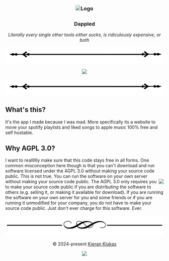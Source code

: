 <h3 align="center">
    <img src="https://raw.githubusercontent.com/taciturnaxolotl/dappled/master/src/assets/green-apple.svg" width="200" alt="Logo"/><br/>
    <img src="https://raw.githubusercontent.com/taciturnaxolotl/carriage/master/.github/images/transparent.png" height="45" width="0px"/>
    <span>Dappled</span>
    <img src="https://raw.githubusercontent.com/taciturnaxolotl/carriage/master/.github/images/transparent.png" height="30" width="0px"/>
</h3>

<p align="center">
    <i>Literally every single other tools either sucks, is ridiculously expensive, or both</i>
</p>

<p align="center">
	<img src="https://raw.githubusercontent.com/taciturnaxolotl/carriage/master/.github/images/line-break-thin.svg" />
</p>


<p align="center">
	<img src="https://raw.githubusercontent.com/taciturnaxolotl/dappled/master/.github/images/website.webp" />
</p>

<p align="center">
	<img src="https://raw.githubusercontent.com/taciturnaxolotl/carriage/master/.github/images/line-break-thin.svg" />
</p>

## What's this?

It's the app I made because I was mad. More specifically its a website to move your spotify playlists and liked songs to apple music 100% free and self hostable.

## Why AGPL 3.0?

I want to realllllly make sure that this code stays free in all forms. One common misconception here though is that you can't download and run software licensed under the AGPL 3.0 without making your source code public. This is not true. You can run the software on your own server without making your source code public. <img src="https://cachet.dunkirk.sh/emojis/kitty-gun/r" align="right" /> The AGPL 3.0 only requires you to make your source code public if you are distributing the software to others (e.g. selling it, or making it available for download). If you are running the software on your own server for you and some friends or if you are running it unmodified for your company, you do not have to make your source code public. Just don't ever charge for this software. Ever.

<p align="center">
	<img src="https://raw.githubusercontent.com/taciturnaxolotl/carriage/master/.github/images/line-break.svg" />
</p>

<p align="center">
	&copy 2024-present <a href="https://github.com/taciturnaxolotl">Kieran Klukas</a>
</p>

<p align="center">
	<a href="https://github.com/taciturnaxolotl/dappled/blob/master/LICENSE.md"><img src="https://img.shields.io/static/v1.svg?style=for-the-badge&label=License&message=AGPL 3.0&logoColor=d9e0ee&colorA=363a4f&colorB=b7bdf8"/></a>
</p>
